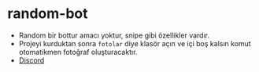 # random-bot
  
   - Random bir bottur amacı yoktur, snipe gibi özellikler vardır.
   - Projeyi kurduktan sonra `fotolar` diye klasör açın ve içi boş kalsın komut otomatikmen fotoğraf oluşturacaktır.
   - [Discord](https://discord.gg/ya9Gw8hBb2)
